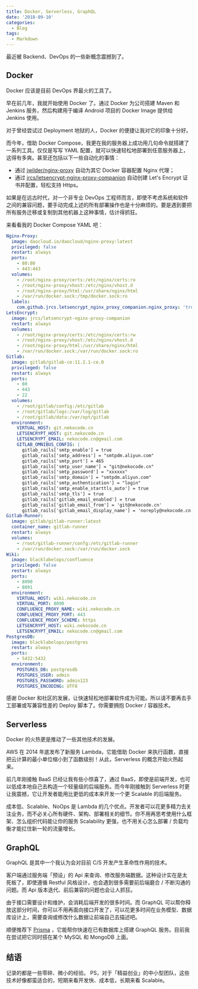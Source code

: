 ```yaml
---
title: Docker, Serverless, GraphQL
date: '2018-09-10'
categories:
  - Blog
tags:
  - Markdown
---
```


最近被 Backend、DevOps 的一些新概念震撼到了。

## Docker

Docker 应该是目前 DevOps 界最火的工具了。

早在前几年，我就开始使用 Docker 了。通过 Docker 为公司搭建 Maven 和 Jenkins 服务，然后构建用于编译 Android 项目的 Docker Image 提供给 Jenkins 使用。

对于曾经尝试过 Deployment 地狱的人，Docker 的便捷让我对它的印象十分好。

而今年，借助 Docker Compose，我更在我的服务器上成功用几句命令就搭建了一系列工具。仅仅是写写 YAML 配置，就可以快速轻松地部署到任意服务器上，这得有多爽。甚至还包括以下一些自动化的事情：

- 通过 [jwilder/nginx-proxy](https://github.com/jwilder/nginx-proxy) 自动为其它 Docker 容器配置 Nginx 代理；
- 通过 [jrcs/letsencrypt-nginx-proxy-companion](https://github.com/JrCs/docker-letsencrypt-nginx-proxy-companion) 自动创建 Let's Encrypt 证书并配置，轻松支持 Https。

如果是在远古时代，对一个非专业 DevOps 工程师而言，即使不考虑系统和软件之间的兼容问题，要手动完成上述的所有部署操作也是十分麻烦的。要是遇到要把所有服务迁移或复制到其他机器上这种事情，估计得抓狂。

来看看我的 Docker Compose YAML 吧：

```yaml
Nginx-Proxy:
  image: daocloud.io/daocloud/nginx-proxy:latest
  privileged: false
  restart: always
  ports:
    - 80:80
    - 443:443
  volumes:
    - /root/nginx-proxy/certs:/etc/nginx/certs:ro
    - /root/nginx-proxy/vhost:/etc/nginx/vhost.d
    - /root/nginx-proxy/html:/usr/share/nginx/html
    - /var/run/docker.sock:/tmp/docker.sock:ro
  labels:
    com.github.jrcs.letsencrypt_nginx_proxy_companion.nginx_proxy: 'true'
LetsEncrypt:
  image: jrcs/letsencrypt-nginx-proxy-companion
  restart: always
  volumes:
    - /root/nginx-proxy/certs:/etc/nginx/certs:rw
    - /root/nginx-proxy/vhost:/etc/nginx/vhost.d
    - /root/nginx-proxy/html:/usr/share/nginx/html
    - /var/run/docker.sock:/var/run/docker.sock:ro
Gitlab:
  image: gitlab/gitlab-ce:11.2.1-ce.0
  privileged: false
  restart: always
  ports:
    - 80
    - 443
    - 22
  volumes:
    - /root/gitlab/config:/etc/gitlab
    - /root/gitlab/logs:/var/log/gitlab
    - /root/gitlab/data:/var/opt/gitlab
  environment:
    VIRTUAL_HOST: git.nekocode.cn
    LETSENCRYPT_HOST: git.nekocode.cn
    LETSENCRYPT_EMAIL: nekocode.cn@gmail.com
    GITLAB_OMNIBUS_CONFIG: |
      gitlab_rails['smtp_enable'] = true
      gitlab_rails['smtp_address'] = "smtpdm.aliyun.com"
      gitlab_rails['smtp_port'] = 465
      gitlab_rails['smtp_user_name'] = "git@nekocode.cn"
      gitlab_rails['smtp_password'] = "xxxxxx"
      gitlab_rails['smtp_domain'] = "smtpdm.aliyun.com"
      gitlab_rails['smtp_authentication'] = "login"
      gitlab_rails['smtp_enable_starttls_auto'] = true
      gitlab_rails['smtp_tls'] = true
      gitlab_rails['gitlab_email_enabled'] = true
      gitlab_rails['gitlab_email_from'] = 'git@nekocode.cn'
      gitlab_rails['gitlab_email_display_name'] = 'noreply@nekocode.cn'
Gitlab-Runner:
  image: gitlab/gitlab-runner:latest
  container_name: gitlab-runner
  restart: always
  volumes:
    - /root/gitlab-runner/confg:/etc/gitlab-runner
    - /var/run/docker.sock:/var/run/docker.sock
Wiki:
  image: blacklabelops/confluence
  privileged: false
  restart: always
  ports:
    - 8090
    - 8091
  environment:
    VIRTUAL_HOST: wiki.nekocode.cn
    VIRTUAL_PORT: 8090
    CONFLUENCE_PROXY_NAME: wiki.nekocode.cn
    CONFLUENCE_PROXY_PORT: 443
    CONFLUENCE_PROXY_SCHEME: https
    LETSENCRYPT_HOST: wiki.nekocode.cn
    LETSENCRYPT_EMAIL: nekocode.cn@gmail.com
PostgresDB:
  image: blacklabelops/postgres
  restart: always
  ports:
    - 5432:5432
  environment:
    POSTGRES_DB: postgresdb
    POSTGRES_USER: admin
    POSTGRES_PASSWORD: admin123
    POSTGRES_ENCODING: UTF8
```

感谢 Docker 和社区的发展，让快速轻松地部署软件成为可能。所以请不要再去手工部署或写兼容性差的 Deploy 脚本了。你需要拥抱 Docker / 容器技术。

## Serverless

Docker 的火热更是推动了一些其他技术的发展。

AWS 在 2014 年底发布了新服务 Lambda，它能借助 Docker 来执行函数，直接把云计算的最小单位缩小到了函数级别！从此，Serverless 的概念开始火热起来。

前几年刚接触 BaaS 已经让我有些小惊喜了，通过 BaaS，即使是前端开发，也可以低成本地自己去构造一个轻量级的后端服务。而今年刚接触到 Serverless 时更让我震撼，它让开发者能用比更低的成本来开发一个更 Scalable 的后端服务。

成本低、Scalable、NoOps 是 Lambda 的几个优点。开发者可以花更多精力去关注业务，而不必关心所有硬件、架构、部署相关的细节。你不用再思考使用什么框架、怎么组织代码能让你的服务 Scalability 更强，也不用关心怎么部署 / 负载均衡才能扛住新一轮的流量增长。

## GraphQL

GraphQL 是其中一个我认为会对目前 C/S 开发产生革命性作用的技术。

客户端通过服务端「预设」的 Api 来查询、修改服务端数据。这种设计实在是太死板了，即使遵循 Restful 风格设计，也会遇到很多需要前后端磨合 / 不断沟通的问题。而 Api 版本迭代、前后兼容的问题也会让人抓狂。

由于接口需要设计和维护，会消耗后端开发的很多时间。而 GraphQL 可以帮你释放这部分时间，你可以不用再面向接口开发了，可以花更多时间在业务模型、数据库设计上，需要查询或修改什么数据让前端自己去描述吧。

顺便推荐下 [Prisma](https://www.prisma.io/) ，它能帮你快速在已有数据库上搭建 GraphQL 服务。目前我在尝试把它同时搭在某个 MySQL 和 MongoDB 上面。

## 结语

记录的都是一些零碎、微小的经验。 PS，对于「精益创业」的中小型团队，这些技术好像都蛮适合的，短期来看开发快、成本低，长期来看 Scalable。

